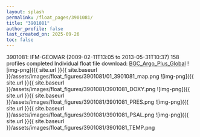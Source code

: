 ```yaml
---
layout: splash
permalink: /float_pages/3901081/
title: "3901081"
author_profile: false
last_created_on: 2025-09-26
toc: false
---
```

 
3901081: IFM-GEOMAR (2009-02-11T13:05 to 2013-05-31T10:37)
158 profiles completed
Individual float file download: [BGC_Argo_Plus_Global](https://ftp.soest.hawaii.edu/bgc_argo_plus/Individual_Floats/outliers_removed/3901081_Sprof_processed.nc)
![img-png]({{ site.url }}{{ site.baseurl }}/assets/images/float_figures/3901081/01_3901081_map.png
![img-png]({{ site.url }}{{ site.baseurl }}/assets/images/float_figures/3901081/3901081_DOXY.png
![img-png]({{ site.url }}{{ site.baseurl }}/assets/images/float_figures/3901081/3901081_PRES.png
![img-png]({{ site.url }}{{ site.baseurl }}/assets/images/float_figures/3901081/3901081_PSAL.png
![img-png]({{ site.url }}{{ site.baseurl }}/assets/images/float_figures/3901081/3901081_TEMP.png
